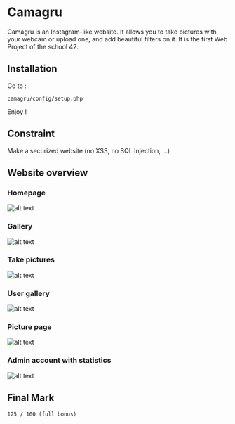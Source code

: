 # Camagru

Camagru is an Instagram-like website. It allows you to take pictures with your webcam or upload one, and add beautiful filters on it.
It is the first Web Project of the school 42.

## Installation

Go to :

`camagru/config/setup.php`

Enjoy !

## Constraint
Make a securized website (no XSS, no SQL Injection, ...)

## Website overview

### Homepage
![alt text](https://github.com/mdubus/camagru/blob/master/website-overview/accueil.png)

### Gallery
![alt text](https://github.com/mdubus/camagru/blob/master/website-overview/galerie.png)

### Take pictures
![alt text](https://github.com/mdubus/camagru/blob/master/website-overview/montages.png)

### User gallery
![alt text](https://github.com/mdubus/camagru/blob/master/website-overview/montages-utilisateurs.png)

### Picture page
![alt text](https://github.com/mdubus/camagru/blob/master/website-overview/page-photo.png)

### Admin account with statistics
![alt text](https://github.com/mdubus/camagru/blob/master/website-overview/statistiques.png)

## Final Mark

`125 / 100 (full bonus)`
